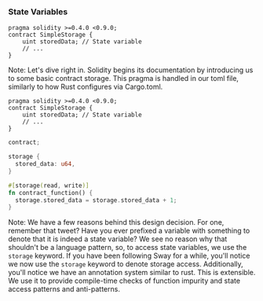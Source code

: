 
### State Variables


```solidity
pragma solidity >=0.4.0 <0.9.0;
contract SimpleStorage {
    uint storedData; // State variable
    // ...
}
```

Note:
Let's dive right in. Solidity begins its documentation by introducing us to some basic contract storage. 
This pragma is handled in our toml file, similarly to how Rust configures via Cargo.toml.


```solidity
pragma solidity >=0.4.0 <0.9.0;
contract SimpleStorage {
    uint storedData; // State variable
    // ...
}
```
```rust
contract;

storage {
  stored_data: u64,
}

#[storage(read, write)]
fn contract_function() { 
  storage.stored_data = storage.stored_data + 1;
}
```

Note:
We have a few reasons behind this design decision. For one, remember that tweet? Have you ever prefixed a variable with something to denote that it is indeed a state variable?
We see no reason why that shouldn't be a language pattern, so, to access state variables, we use the `storage` keyword.
If you have been following Sway for a while, you'll notice we now use the `storage` keyword to denote storage access. 
Additionally, you'll notice we have an annotation system similar to rust. This is extensible. We use it to provide compile-time checks of function impurity and state access patterns and anti-patterns.

